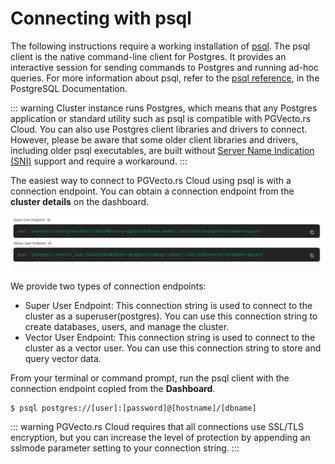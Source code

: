 # Connecting with psql

The following instructions require a working installation of [psql](https://www.postgresql.org/download/). The psql client is the native command-line client for Postgres. It provides an interactive session for sending commands to Postgres and running ad-hoc queries. For more information about psql, refer to the [psql reference](https://www.postgresql.org/docs/15/app-psql.html), in the PostgreSQL Documentation.

::: warning
Cluster instance runs Postgres, which means that any Postgres application or standard utility such as psql is compatible with PGVecto.rs Cloud. You can also use Postgres client libraries and drivers to connect. However, please be aware that some older client libraries and drivers, including older psql executables, are built without [Server Name Indication (SNI)](https://en.wikipedia.org/wiki/Server_Name_Indication) support and require a workaround.
:::

The easiest way to connect to PGVecto.rs Cloud using psql is with a connection endpoint. You can obtain a connection endpoint from the **cluster details** on the dashboard. 

![](../images/two_types_connections.png)

We provide two types of connection endpoints:
- Super User Endpoint: This connection string is used to connect to the cluster as a superuser(postgres). You can use this connection string to create databases, users, and manage the cluster.
- Vector User Endpoint: This connection string is used to connect to the cluster as a vector user. You can use this connection string to store and query vector data.

From your terminal or command prompt, run the psql client with the connection endpoint copied from the **Dashboard**.

```shell
$ psql postgres://[user]:[password]@[hostname]/[dbname]
```

::: warning
PGVecto.rs Cloud requires that all connections use SSL/TLS encryption, but you can increase the level of protection by appending an sslmode parameter setting to your connection string. 
:::